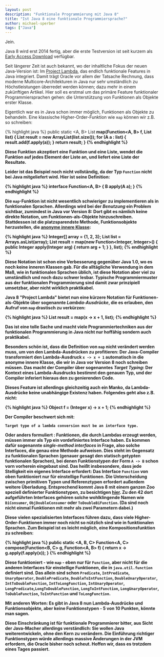 ```yaml
---
layout: post
description: "Funktionale Programmierung mit Java 8"
title: "Ist Java 8 eine funktionale Programmiersprache?"
author: michael-sperber
tags: ["Java"]
---
```


Jein.

Java 8 wird erst 2014 fertig, aber die erste Testversion ist seit
kurzem als [Early Access
Download](http://www.oracle.com/technetwork/java/javase/downloads/ea-jsp-142245.html)
verfügbar.

Seit längerer Zeit ist auch bekannt, wo der inhaltliche Fokus der
neuen Java-Version ist: Im [Project
Lambda](http://openjdk.java.net/projects/lambda/), das endlich
funktionale Features in Java integriert.  Damit trägt Oracle vor allem
der Tatsache Rechnung, dass moderne Multicore-Architekturen in Java
nur sehr umständlich zu Höchstleistungen überredet werden können; dazu
mehr in einem zukünftigen Artikel.  Hier soll es erstmal um das
primäre Feature funktionaler Programmiersprachen gehen: die
Unterstützung von Funktionen als Objekte erster Klasse.

<!-- more start -->

Eigentlich war es in Java schon immer möglich, Funktionen als
Objekte zu behandeln.  Eine klassische Higher-Order-Funktion wie
`map` können wir z.B. so schreiben:

{% highlight java %}
    public static <A, B> List<B> map(Function<A, B> f, List<A> list) {
        List<B> result = new ArrayList<B>(list.size());
        for (A a : list) {
            result.add(f.apply(a));
        }
        return result;
    }
{% endhighlight %}

Diese Funktion akzeptiert eine Funktion und eine Liste, wendet die
Funktion auf jedes Element der Liste an, und liefert eine Liste der
Resultate.

Leider ist das Beispiel noch nicht vollständig, da der Typ `Function`
nicht bei Java mitgeliefert wird.  Hier ist seine Definition:

{% highlight java %}
interface Function<A, B> {
    B apply(A a);
}
{% endhighlight %}

Die `map`-Funktion ist nicht wesentlich schwieriger zu implementieren
als in funktionalen Sprachen.  Allerdings wird bei der *Benutzung*
ein Problem sichtbar, zumindest in Java vor Version 8: Dort gibt es
nämlich keine direkte Notation, um Funktionen-als-Objekte
hinzuschreiben.  Stattdessen ist die platzsparendste Methode,
Funktionsobjekte herzustellen, die [anonyme innere
Klasse](http://docs.oracle.com/javase/tutorial/java/javaOO/anonymousclasses.html):

{% highlight java %}
        Integer[] array = {1, 2, 3};
        List<Integer> list = Arrays.asList(array);
        List<Integer> result = map(new Function<Integer, Integer>() {
            public Integer apply(Integer arg) {
                return arg + 1;
            }
        }, list);
{% endhighlight %}

Diese Notation ist schon eine Verbesserung gegenüber Java 1.0, wo es
noch keine inneren Klassen gab. Für die alltägliche Verwendung in dem
Maß, wie in funktionalen Sprachen üblich, ist diese Notation aber viel
zu umständlich und noch dazu schwer lesbar.  Typische
Programmiermuster aus der funktionalen Programmierung sind damit zwar
prinzipiell umsetzbar, aber nicht wirklich praktikabel.

Java 8 "Project Lambda" bietet nun eine kürzere Notation für
Funktionen-als-Objekte über sogenannte *Lambda-Ausdrücke*, die es
erlauben, den Aufruf von `map` drastisch zu verkürzen:

{% highlight java %}
        List<Integer> result = map(x -> x + 1, list);
{% endhighlight %}

Das ist eine tolle Sache und macht viele Programmiertechniken aus der
funktionalen Programmierung in Java nicht nur hoffähig sondern auch
praktikabel.

Besonders schön ist, dass die Definition von `map` nicht verändert
werden muss, um von den Lambda-Ausdrücken zu profitieren: Der
Java-Compiler transformiert den Lambda-Ausdruck `x -> x + 1`
automatisch in die anonyme innere Klasse, die wir in Java vor Version
8 noch schreiben müssen.  Das macht der Compiler über sogenanntes
*Target Typing*: Der Kontext eines Lambda-Ausdrucks bestimmt den
genauen Typ, und der Compiler inferiert hieraus den zu genierenden
Code.

Dieses Feature ist allerdings gleichzeitig auch ein Manko, da
Lambda-Ausdrücke keine unabhängige Existenz haben.  Folgendes geht
also z.B. nicht:

{% highlight java %}
    Object f = (Integer x) -> x + 1;
{% endhighlight %}

Der Compiler beschwert sich mit:

    Target type of a lambda conversion must be an interface type.

Oder anders formuliert : Funktionen, die durch Lambdas erzeugt werden,
müssen immer als Typ ein vordefiniertes Interface haben.  Es kommen
dafür sogenannte *single-method interfaces* in Frage, also solche
Interfaces, die genau eine Methode aufweisen.  Dies steht im Gegensatz
zu funktionalen Sprachen (genauer gesagt den statisch getypten
funktionalen Sprachen), bei denen Funktionstypen der Form `A -> B`
schon vorn vorherein eingebaut sind.  Das heißt insbesondere, dass
jede Stelligkeit ein eigenes Interface erfordert: Das Interface
`Function` von oben funktioniert nur für einstellige Funktionen.  Die Unterscheidung
zwischen primitiven Typen und Referenztypen erfordert außerdem weitere
Überladung.  Entsprechend kommt Java 8 mit einem ganzen Zoo speziell
definierter Funktionstypen, zu besichtigen
[hier](http://download.java.net/jdk8/docs/api/java/util/function/package-summary.html).
Zu den 42 dort aufgeführten Interfaces gehören solche wohlklingende
Namen wie `BiConsumer`, `ObjDoubleConsumer` oder `ToDoubleBiFunction`.
(Da sind noch nicht einmal Funktionen mit mehr als zwei Parametern
dabei.)

Diese vielen spezialisierten Interfaces führen dazu, dass viele
Higher-Order-Funktionen immer noch nicht so nützlich sind wie in
funktionalen Sprachen.  Zum Beispiel ist es leicht möglich, eine
Kompositionsfunktion zu schreiben:

{% highlight java %}
    public static <A, B, C> Function<A, C> compose(Function<B, C> g, Function<A, B> f) {
        return x -> g.apply(f.apply(x));
    }
{% endhighlight %}

Diese funktioniert - wie `map` - eben nur für `Function`, aber nicht
für die anderen Interfaces für einstellige Funktionen, die in
`java.util.function` definiert sind.  Das allein sind schon `Predicate`, `IntPredicate`,
`UnaryOperator`, `DoublePredicate`, `DoubleToIntFunction`,
`DoubleUnaryOperator`, `IntToDoubleFunction`, `IntToLongFunction`,
`IntUnaryOperator`, `LongPredicate`,`LongToDoubleFunction`,
`LongToIntFunction`, `LongUnaryOperator`, `ToDubleFunction`,
`ToIntFunction` und `ToLongFunction`.

Mit anderen Worten: Es gibt in Java 8 nun Lambda-Ausdrücke und
Funktionsobjekte, aber keine Funktionstypen - 5 von 10 Punkten, könnte
man sagen.

Diese Einschränkung ist für funktionale Programmierer bitter, aus
Sicht der Java-Macher allerdings verständlich: Sie wollen Java
weiterentwickeln, ohne den Kern zu verändern.  Die Einführung
richtiger Funktionstypen würde allerdings massive Änderungen in der
JVM erfordern, die Oracle bisher noch scheut.  Hoffen wir, dass es
trotzdem eines Tages passiert.

<!-- more end -->
